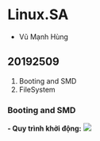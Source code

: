 # Linux.SA
 - Vũ Mạnh Hùng

## 20192509
 1. Booting and SMD
 2. FileSystem
 
### Booting and SMD
 **- Quy trình khởi động:**
 <img src="https://imgur.com/XjpWlE0.img">